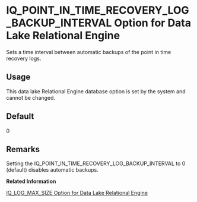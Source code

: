 <!-- loioa887325c84f210159692be304b7d0dbc -->

# IQ\_POINT\_IN\_TIME\_RECOVERY\_LOG\_BACKUP\_INTERVAL Option for Data Lake Relational Engine

Sets a time interval between automatic backups of the point in time recovery logs.



<a name="loioa887325c84f210159692be304b7d0dbc__section_rv2_mvs_swb"/>

## Usage

This data lake Relational Engine database option is set by the system and cannot be changed.



## Default

0



## Remarks

Setting the IQ\_POINT\_IN\_TIME\_RECOVERY\_LOG\_BACKUP\_INTERVAL to 0 \(default\) disables automatic backups.

**Related Information**  


[IQ\_LOG\_MAX\_SIZE Option for Data Lake Relational Engine](iq-log-max-size-option-for-data-lake-relational-engine-a887e1f.md "Sets the maximum size of the point-in-time recovery archive in megabytes.")

